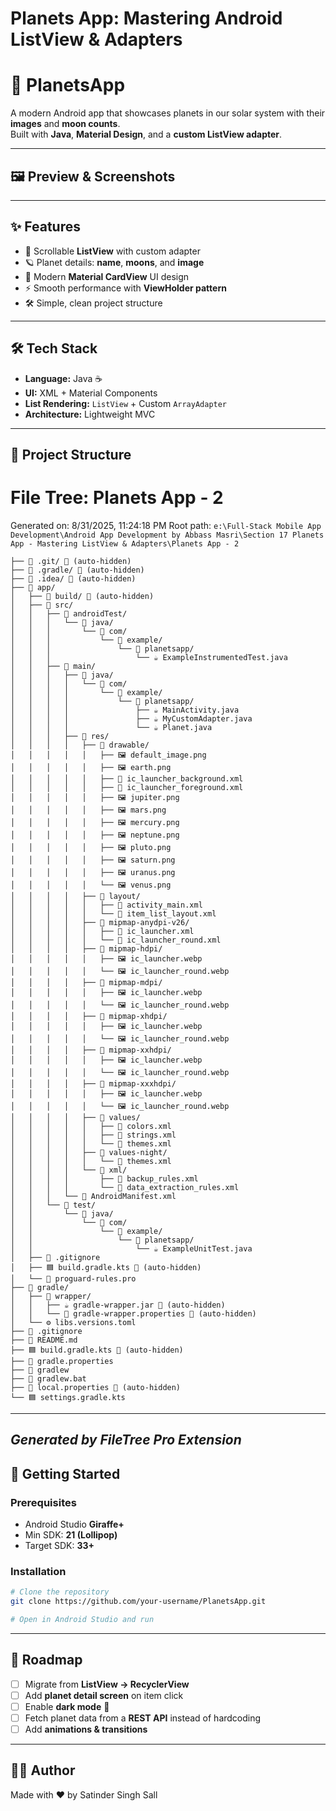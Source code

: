 # Planets App: Mastering Android ListView & Adapters

# 🌌 PlanetsApp

A modern Android app that showcases planets in our solar system with their **images** and **moon counts**.  
Built with **Java**, **Material Design**, and a **custom ListView adapter**.

---

## 🖼️ Preview & Screenshots

---

## ✨ Features

- 📜 Scrollable **ListView** with custom adapter
- 🪐 Planet details: **name**, **moons**, and **image**
- 🎨 Modern **Material CardView** UI design
- ⚡ Smooth performance with **ViewHolder pattern**
- 🛠️ Simple, clean project structure

---

## 🛠️ Tech Stack

- **Language:** Java ☕
- **UI:** XML + Material Components
- **List Rendering:** `ListView` + Custom `ArrayAdapter`
- **Architecture:** Lightweight MVC

---

## 📂 Project Structure

# File Tree: Planets App - 2

Generated on: 8/31/2025, 11:24:18 PM
Root path: `e:\Full-Stack Mobile App Development\Android App Development by Abbass Masri\Section 17 Planets App - Mastering ListView & Adapters\Planets App - 2`

```
├── 📁 .git/ 🚫 (auto-hidden)
├── 📁 .gradle/ 🚫 (auto-hidden)
├── 📁 .idea/ 🚫 (auto-hidden)
├── 📁 app/
│   ├── 📁 build/ 🚫 (auto-hidden)
│   ├── 📁 src/
│   │   ├── 📁 androidTest/
│   │   │   └── 📁 java/
│   │   │       └── 📁 com/
│   │   │           └── 📁 example/
│   │   │               └── 📁 planetsapp/
│   │   │                   └── ☕ ExampleInstrumentedTest.java
│   │   ├── 📁 main/
│   │   │   ├── 📁 java/
│   │   │   │   └── 📁 com/
│   │   │   │       └── 📁 example/
│   │   │   │           └── 📁 planetsapp/
│   │   │   │               ├── ☕ MainActivity.java
│   │   │   │               ├── ☕ MyCustomAdapter.java
│   │   │   │               └── ☕ Planet.java
│   │   │   ├── 📁 res/
│   │   │   │   ├── 📁 drawable/
│   │   │   │   │   ├── 🖼️ default_image.png
│   │   │   │   │   ├── 🖼️ earth.png
│   │   │   │   │   ├── 📄 ic_launcher_background.xml
│   │   │   │   │   ├── 📄 ic_launcher_foreground.xml
│   │   │   │   │   ├── 🖼️ jupiter.png
│   │   │   │   │   ├── 🖼️ mars.png
│   │   │   │   │   ├── 🖼️ mercury.png
│   │   │   │   │   ├── 🖼️ neptune.png
│   │   │   │   │   ├── 🖼️ pluto.png
│   │   │   │   │   ├── 🖼️ saturn.png
│   │   │   │   │   ├── 🖼️ uranus.png
│   │   │   │   │   └── 🖼️ venus.png
│   │   │   │   ├── 📁 layout/
│   │   │   │   │   ├── 📄 activity_main.xml
│   │   │   │   │   └── 📄 item_list_layout.xml
│   │   │   │   ├── 📁 mipmap-anydpi-v26/
│   │   │   │   │   ├── 📄 ic_launcher.xml
│   │   │   │   │   └── 📄 ic_launcher_round.xml
│   │   │   │   ├── 📁 mipmap-hdpi/
│   │   │   │   │   ├── 🖼️ ic_launcher.webp
│   │   │   │   │   └── 🖼️ ic_launcher_round.webp
│   │   │   │   ├── 📁 mipmap-mdpi/
│   │   │   │   │   ├── 🖼️ ic_launcher.webp
│   │   │   │   │   └── 🖼️ ic_launcher_round.webp
│   │   │   │   ├── 📁 mipmap-xhdpi/
│   │   │   │   │   ├── 🖼️ ic_launcher.webp
│   │   │   │   │   └── 🖼️ ic_launcher_round.webp
│   │   │   │   ├── 📁 mipmap-xxhdpi/
│   │   │   │   │   ├── 🖼️ ic_launcher.webp
│   │   │   │   │   └── 🖼️ ic_launcher_round.webp
│   │   │   │   ├── 📁 mipmap-xxxhdpi/
│   │   │   │   │   ├── 🖼️ ic_launcher.webp
│   │   │   │   │   └── 🖼️ ic_launcher_round.webp
│   │   │   │   ├── 📁 values/
│   │   │   │   │   ├── 📄 colors.xml
│   │   │   │   │   ├── 📄 strings.xml
│   │   │   │   │   └── 📄 themes.xml
│   │   │   │   ├── 📁 values-night/
│   │   │   │   │   └── 📄 themes.xml
│   │   │   │   └── 📁 xml/
│   │   │   │       ├── 📄 backup_rules.xml
│   │   │   │       └── 📄 data_extraction_rules.xml
│   │   │   └── 📄 AndroidManifest.xml
│   │   └── 📁 test/
│   │       └── 📁 java/
│   │           └── 📁 com/
│   │               └── 📁 example/
│   │                   └── 📁 planetsapp/
│   │                       └── ☕ ExampleUnitTest.java
│   ├── 🚫 .gitignore
│   ├── 🟦 build.gradle.kts 🚫 (auto-hidden)
│   └── 📄 proguard-rules.pro
├── 📁 gradle/
│   ├── 📁 wrapper/
│   │   ├── ☕ gradle-wrapper.jar 🚫 (auto-hidden)
│   │   └── 📄 gradle-wrapper.properties 🚫 (auto-hidden)
│   └── ⚙️ libs.versions.toml
├── 🚫 .gitignore
├── 📖 README.md
├── 🟦 build.gradle.kts 🚫 (auto-hidden)
├── 📄 gradle.properties
├── 📄 gradlew
├── 🐚 gradlew.bat
├── 📄 local.properties 🚫 (auto-hidden)
└── 🟦 settings.gradle.kts
```

---

## _Generated by FileTree Pro Extension_

## 🚀 Getting Started

### Prerequisites

- Android Studio **Giraffe+**
- Min SDK: **21 (Lollipop)**
- Target SDK: **33+**

### Installation

```bash
# Clone the repository
git clone https://github.com/your-username/PlanetsApp.git

# Open in Android Studio and run
```

---

## 🔮 Roadmap

- [ ] Migrate from **ListView → RecyclerView**
- [ ] Add **planet detail screen** on item click
- [ ] Enable **dark mode** 🌙
- [ ] Fetch planet data from a **REST API** instead of hardcoding
- [ ] Add **animations & transitions**

---

## 👨‍💻 Author

Made with ❤️ by Satinder Singh Sall

